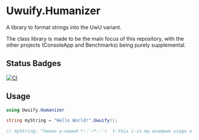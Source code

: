 # Uwuify.Humanizer

A library to format strings into the UwU variant.

The class library is made to be the main focus of this repository, with the other projects (ConsoleApp and Benchmarks) being purely supplemental. 

## Status Badges

[![CI](https://github.com/nickmartin1ee7/Uwuify.Humanizer/actions/workflows/CI.yml/badge.svg)](https://github.com/nickmartin1ee7/Uwuify.Humanizer/actions/workflows/CI.yml)

## Usage

```cs
using Uwuify.Humanizer

string myString = "Hello World!".Uwuify();

// myString: "hewwo w-wowwd *:･ﾟ✧*:･ﾟ✧  t-this i-is my exampwe usage of this cuwsed humanyizew extenysiony (≧◡≦)"
```
